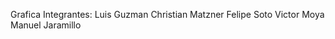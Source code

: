 Grafica
Integrantes: Luis Guzman
             Christian Matzner
             Felipe Soto
             Victor Moya
             Manuel Jaramillo
